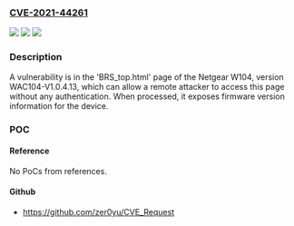 ### [CVE-2021-44261](https://cve.mitre.org/cgi-bin/cvename.cgi?name=CVE-2021-44261)
![](https://img.shields.io/static/v1?label=Product&message=n%2Fa&color=blue)
![](https://img.shields.io/static/v1?label=Version&message=n%2Fa&color=blue)
![](https://img.shields.io/static/v1?label=Vulnerability&message=n%2Fa&color=brighgreen)

### Description

A vulnerability is in the 'BRS_top.html' page of the Netgear W104, version WAC104-V1.0.4.13, which can allow a remote attacker to access this page without any authentication. When processed, it exposes firmware version information for the device.

### POC

#### Reference
No PoCs from references.

#### Github
- https://github.com/zer0yu/CVE_Request

